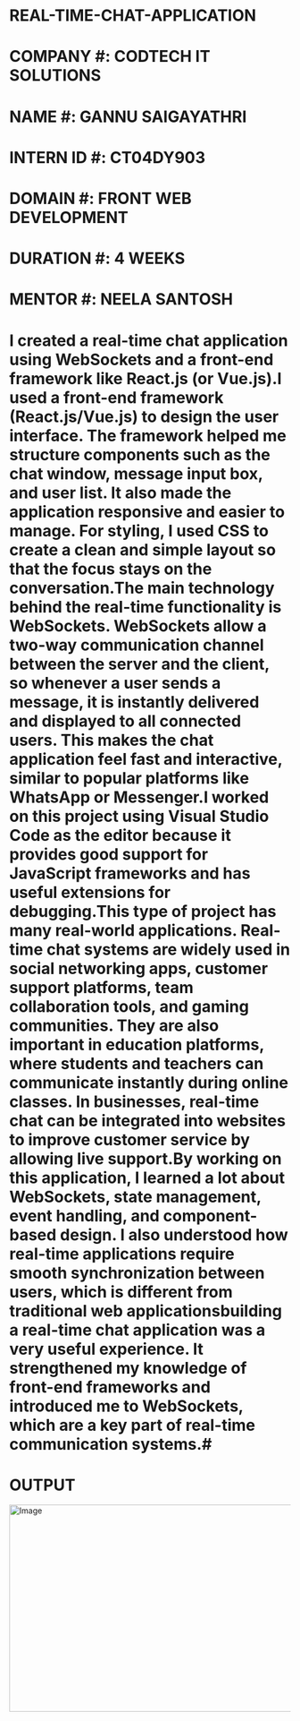 # REAL-TIME-CHAT-APPLICATION

# COMPANY #: CODTECH IT SOLUTIONS

# NAME #: GANNU SAIGAYATHRI

# INTERN ID #: CT04DY903

# DOMAIN #: FRONT WEB DEVELOPMENT

# DURATION #: 4 WEEKS

# MENTOR #: NEELA SANTOSH

# I created a real-time chat application using WebSockets and a front-end framework like React.js (or Vue.js).I used a front-end framework (React.js/Vue.js) to design the user interface. The framework helped me structure components such as the chat window, message input box, and user list. It also made the application responsive and easier to manage. For styling, I used CSS to create a clean and simple layout so that the focus stays on the conversation.The main technology behind the real-time functionality is WebSockets. WebSockets allow a two-way communication channel between the server and the client, so whenever a user sends a message, it is instantly delivered and displayed to all connected users. This makes the chat application feel fast and interactive, similar to popular platforms like WhatsApp or Messenger.I worked on this project using Visual Studio Code as the editor because it provides good support for JavaScript frameworks and has useful extensions for debugging.This type of project has many real-world applications. Real-time chat systems are widely used in social networking apps, customer support platforms, team collaboration tools, and gaming communities. They are also important in education platforms, where students and teachers can communicate instantly during online classes. In businesses, real-time chat can be integrated into websites to improve customer service by allowing live support.By working on this application, I learned a lot about WebSockets, state management, event handling, and component-based design. I also understood how real-time applications require smooth synchronization between users, which is different from traditional web applicationsbuilding a real-time chat application was a very useful experience. It strengthened my knowledge of front-end frameworks and introduced me to WebSockets, which are a key part of real-time communication systems.#

# OUTPUT 
<img width="1362" height="370" alt="Image" src="https://github.com/user-attachments/assets/cc251247-4173-484b-b24e-8efde07fc83d" />
